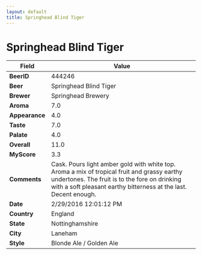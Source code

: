 ```yaml
---
layout: default
title: Springhead Blind Tiger
---
```


# Springhead Blind Tiger

| Field         | Value     |
|---------------|-----------|
| **BeerID** | 444246 |
| **Beer** | Springhead Blind Tiger |
| **Brewer** | Springhead Brewery |
| **Aroma** | 7.0 |
| **Appearance** | 4.0 |
| **Taste** | 7.0 |
| **Palate** | 4.0 |
| **Overall** | 11.0 |
| **MyScore** | 3.3 |
| **Comments** | Cask. Pours light amber gold with white top. Aroma a mix of tropical fruit and grassy earthy undertones. The fruit is to the fore on drinking with a soft pleasant earthy bitterness at the last. Decent enough. |
| **Date** | 2/29/2016 12:01:12 PM |
| **Country** | England |
| **State** | Nottinghamshire |
| **City** | Laneham |
| **Style** | Blonde Ale / Golden Ale |
